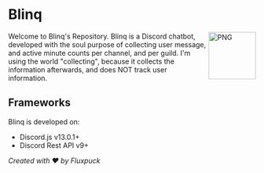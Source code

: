 # Blinq
<img align="right" alt="PNG" height="96px" src="https://cdn.discordapp.com/avatars/864254567826063360/1df37a819b36bda44759dfb851023978.png" />
Welcome to Blinq's Repository. Blinq is a Discord chatbot, developed with the soul purpose of collecting user message, and active minute counts per channel, and per guild. I'm using the world "collecting", because it collects the information afterwards, and does NOT track user information.

## Frameworks
Blinq is developed on:
* Discord.js v13.0.1+
* Discord Rest API v9+

*Created with ❤ by Fluxpuck*
